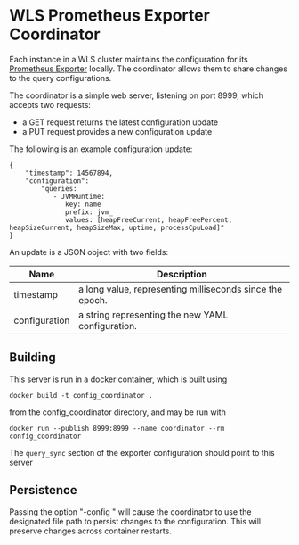 WLS Prometheus Exporter Coordinator
=====

Each instance in a WLS cluster maintains the configuration for its 
[Prometheus Exporter](http://github.com/oracle/wls_exporter) locally. The coordinator allows them to share
changes to the query configurations.

The coordinator is a simple web server, listening on port 8999, which accepts two requests:
- a GET request returns the latest configuration update
- a PUT request provides a new configuration update

The following is an example configuration update:
```
{
    "timestamp": 14567894,
    "configuration": 
        "queries:
           - JVMRuntime:
              key: name
              prefix: jvm_
              values: [heapFreeCurrent, heapFreePercent, heapSizeCurrent, heapSizeMax, uptime, processCpuLoad]"
}
```
An update is a JSON object with two fields:

| Name | Description |
| --- | --- |
| timestamp | a long value, representing milliseconds since the epoch. |
| configuration | a string representing the new YAML configuration. |

## Building

This server is run in a docker container, which is built using

`docker build -t config_coordinator .`

from the config_coordinator directory, and may be run with
 
`docker run --publish 8999:8999 --name coordinator --rm config_coordinator`

The `query_sync` section of the exporter configuration should point to this server

## Persistence

Passing the option "-config <file path>" will cause the coordinator to use the designated file path to persist changes
to the configuration. This will preserve changes across container restarts.
